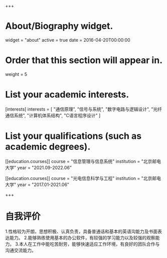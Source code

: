 +++
# About/Biography widget.
widget = "about"
active = true
date = 2016-04-20T00:00:00

# Order that this section will appear in.
weight = 5

# List your academic interests.
[interests]
  interests = [
    "通信原理",
    "信号与系统",
    "数字电路与逻辑设计",
    "光纤通信系统",
    "计算机体系结构",
    "C语言程序设计"
  ]

# List your qualifications (such as academic degrees).

[[education.courses]]
  course = "信息管理与信息系统"
  institution = "北京邮电大学"
  year = "2021.09-2022.06"
 
[[education.courses]]
  course = "光电信息科学与工程"
  institution = "北京邮电大学"
  year = "2017.01-2021.06"


 
+++

# 自我评价

1.性格较为开朗，思想积极、认真负责，具备普通话和基本的英语沟能力及书面表达能力。
2.能够熟练使用基本的办公软件，有较强的学习能力以及较强的观察能力。
3.本人在工作中能吃苦耐劳，能够快速适应工作环境，有良好的团队合作与沟通交流能力。
